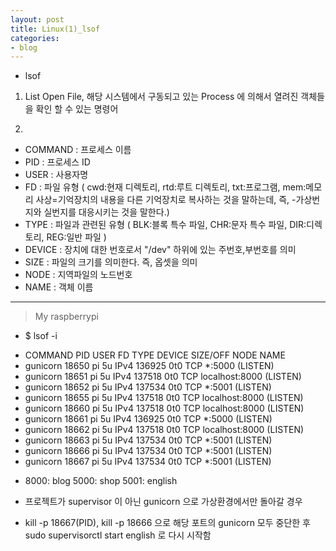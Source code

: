 ```yaml
---
layout: post
title: Linux(1)_lsof
categories:
- blog
---
```

* lsof

1. List Open File, 해당 시스템에서 구동되고 있는 Process 에 의해서 열려진 객체들을 확인 할 수 있는 명령어

2. 
- COMMAND : 프로세스 이름
- PID : 프로세스 ID
- USER : 사용자명
- FD : 파일 유형 ( cwd:현재 디렉토리, rtd:루트 디렉토리, txt:프로그램, mem:메모리 사상=기억장치의 내용을 다른 기억장치로 복사하는 것을 말하는데, 즉, -가상번지와 실번지를 대응시키는 것을 말한다.)
- TYPE : 파일과 관련된 유형 ( BLK:블록 특수 파일, CHR:문자 특수 파일, DIR:디렉토리, REG:일반 파일 )
- DEVICE : 장치에 대한 번호로서 "/dev" 하위에 있는 주번호,부번호를 의미
- SIZE : 파일의 크기를 의미한다. 즉, 옵셋을 의미
- NODE : 지역파일의 노드번호
- NAME : 객체 이름

---
> My raspberrypi
* $ lsof -i 
 - COMMAND    PID USER   FD   TYPE DEVICE SIZE/OFF NODE NAME
 - gunicorn 18650   pi    5u  IPv4 136925      0t0  TCP *:5000 (LISTEN)
 - gunicorn 18651   pi    5u  IPv4 137518      0t0  TCP localhost:8000 (LISTEN)
 - gunicorn 18652   pi    5u  IPv4 137534      0t0  TCP *:5001 (LISTEN)
 - gunicorn 18655   pi    5u  IPv4 137518      0t0  TCP localhost:8000 (LISTEN)
 - gunicorn 18660   pi    5u  IPv4 137518      0t0  TCP localhost:8000 (LISTEN)
 - gunicorn 18661   pi    5u  IPv4 136925      0t0  TCP *:5000 (LISTEN)
 - gunicorn 18662   pi    5u  IPv4 137518      0t0  TCP localhost:8000 (LISTEN)
 - gunicorn 18663   pi    5u  IPv4 137534      0t0  TCP *:5001 (LISTEN)
 - gunicorn 18666   pi    5u  IPv4 137534      0t0  TCP *:5001 (LISTEN)
 - gunicorn 18667   pi    5u  IPv4 137534      0t0  TCP *:5001 (LISTEN)
* 8000: blog 5000: shop 5001: english

* 프로젝트가 supervisor 이 아닌 gunicorn 으로 가상환경에서만 돌아갈 경우
* kill -p 18667(PID), kill -p 18666 으로 해당 포트의 gunicorn 모두 중단한 후 sudo supervisorctl start english 로 다시 시작함 
